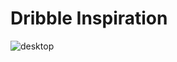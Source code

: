 # Dribble Inspiration
![desktop](https://user-images.githubusercontent.com/50293190/126362061-85373bef-eb74-4d45-91d4-62aa1024a5f9.png)
